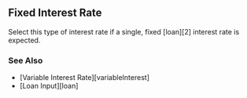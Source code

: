 ## Fixed Interest Rate

Select this type of interest rate if a single, fixed [loan][2] interest rate is expected.

### See Also

* [Variable Interest Rate][variableInterest]
* [Loan Input][loan]